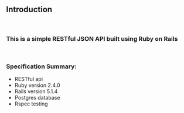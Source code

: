 <div>
  <h2>Introduction</h2>
  <br/>
  <h3>This is a simple RESTful JSON API built using Ruby on Rails</h3>
  <br/>
  <h3>Specification Summary:</h3>
  <ul>
    <li>RESTful api</li>
    <li>Ruby version 2.4.0 </li>
    <li>Rails version 5.1.4</li>
    <li>Postgres database</li>
    <li>Rspec testing</li>
  </ul>
</div>
